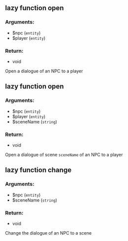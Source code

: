 ## lazy function open
### Arguments:
- $npc (`entity`)
- $player (`entity`)
### Return:
- void


Open a dialogue of an NPC to a player

## lazy function open
### Arguments:
- $npc (`entity`)
- $player (`entity`)
- $sceneName (`string`)
### Return:
- void


Open a dialogue of scene `sceneName` of an NPC to a player

## lazy function change
### Arguments:
- $npc (`entity`)
- $sceneName (`string`)
### Return:
- void


Change the dialogue of an NPC to a scene


